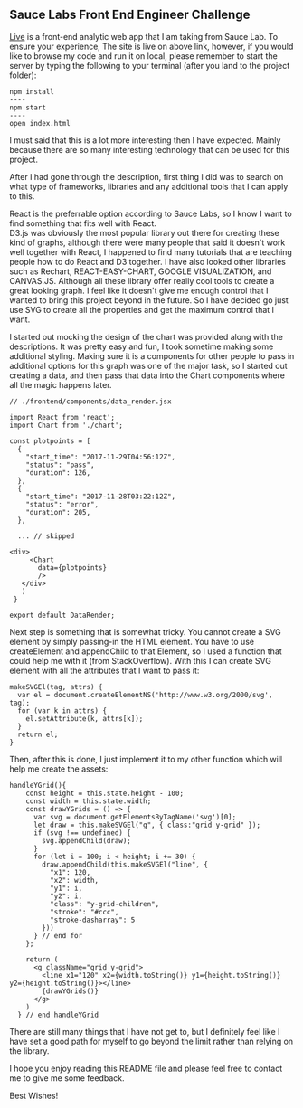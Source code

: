 ## Sauce Labs Front End Engineer Challenge

[Live] is a front-end analytic web app that I am taking from Sauce Lab.
To ensure your experience,
The site is live on above link,
however, if you would like to browse my code and run it on local,
please remember to start the server by typing the following to your terminal (after you land to the project folder):

```
npm install
----
npm start
----
open index.html
```

I must said that this is a lot more interesting then I have expected.
Mainly because there are so many interesting technology that can be used for this project.

After I had gone through the description,
first thing I did was to search on what type of frameworks,
libraries and any additional tools that I can apply to this.

React is the preferrable option according to Sauce Labs,
so I know I want to find something that fits well with React.  
D3.js was obviously the most popular library out there for creating these kind of graphs, although there were many people that said it doesn't work well together with React, I happened to find many tutorials that are teaching people how to do React and D3 together.
I have also looked other libraries such as Rechart, REACT-EASY-CHART, GOOGLE VISUALIZATION, and CANVAS.JS. Although all these library offer really cool tools to create a great looking graph.  I feel like it doesn't give me enough control that I wanted to bring this project beyond in the future. So I have decided go just use SVG to create all the properties and get the maximum control that I want.  

I started out mocking the design of the chart was provided along with the descriptions. It was pretty easy and fun, I took sometime making some additional styling. Making sure it is a components for other people to pass in additional options for this graph was one of the major task, so I started out creating a data,
and then pass that data into the Chart components where all the magic happens later.

```
// ./frontend/components/data_render.jsx

import React from 'react';
import Chart from './chart';

const plotpoints = [
  {
    "start_time": "2017-11-29T04:56:12Z",
    "status": "pass",
    "duration": 126,
  },
  {
    "start_time": "2017-11-28T03:22:12Z",
    "status": "error",
    "duration": 205,
  },

  ... // skipped

<div>
     <Chart
       data={plotpoints}
       />
   </div>
   )
 }

export default DataRender;
```
Next step is something that is somewhat tricky. You cannot create a SVG element by simply passing-in the HTML element. You have to use createElement and appendChild to that Element, so I used a function that could help me with it (from StackOverflow).
With this I can create SVG element with all the attributes that I want to pass it:

```
makeSVGEl(tag, attrs) {
  var el = document.createElementNS('http://www.w3.org/2000/svg', tag);
  for (var k in attrs) {
    el.setAttribute(k, attrs[k]);
  }
  return el;
}
```

Then, after this is done, I just implement it to my other function which will help me create the assets:

```
handleYGrid(){
    const height = this.state.height - 100;
    const width = this.state.width;
    const drawYGrids = () => {
      var svg = document.getElementsByTagName('svg')[0];
      let draw = this.makeSVGEl("g", { class:"grid y-grid" });
      if (svg !== undefined) {
        svg.appendChild(draw);
      }
      for (let i = 100; i < height; i += 30) {
        draw.appendChild(this.makeSVGEl("line", {
          "x1": 120,
          "x2": width,
          "y1": i,
          "y2": i,
          "class": "y-grid-children",
          "stroke": "#ccc",
          "stroke-dasharray": 5
        }))
      } // end for
    };

    return (
      <g className="grid y-grid">
        <line x1="120" x2={width.toString()} y1={height.toString()} y2={height.toString()}></line>
        {drawYGrids()}
      </g>
    )
  } // end handleYGrid
  ```

  There are still many things that I have not get to,
  but I definitely feel like I have set a good path for myself to go beyond the limit rather than relying on the library.  

  I hope you enjoy reading this README file and please feel free to contact me to give me some feedback.  

  Best Wishes!





[Live]: https://leohliao.github.io/saucelab_frontEnd/
